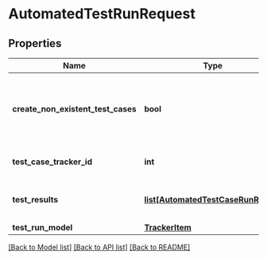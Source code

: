 # AutomatedTestRunRequest

## Properties
Name | Type | Description | Notes
------------ | ------------- | ------------- | -------------
**create_non_existent_test_cases** | **bool** | Flag to create new test cases from testResults if necessary | [optional] 
**test_case_tracker_id** | **int** | ID of the Test Case tracker | 
**test_results** | [**list[AutomatedTestCaseRunResult]**](AutomatedTestCaseRunResult.md) | Test case results to include into the test run | 
**test_run_model** | [**TrackerItem**](TrackerItem.md) |  | [optional] 

[[Back to Model list]](../README.md#documentation-for-models) [[Back to API list]](../README.md#documentation-for-api-endpoints) [[Back to README]](../README.md)

